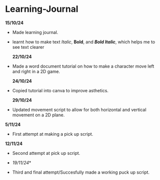 # Learning-Journal

**15/10/24**
- Made learning journal.
- learnt how to make text *Italic*, **Bold**, and ***Bold Italic***, which helps me to see text clearer

  **22/10/24**
- Made a word document tutorial on how to make a character move left and right in a 2D game.

  **24/10/24**
- Copied tutorial into canva to improve asthetics.

  **29/10/24**
- Updated movement script to allow for both horizontal and vertical movement on a 2D plane.

 **5/11/24**
- First attempt at making a pick up script.

 **12/11/24**
- Second attempt at pick up script.

- *19/11/24**
- Third and final attempt/Succesfully made a working puck up script. 
